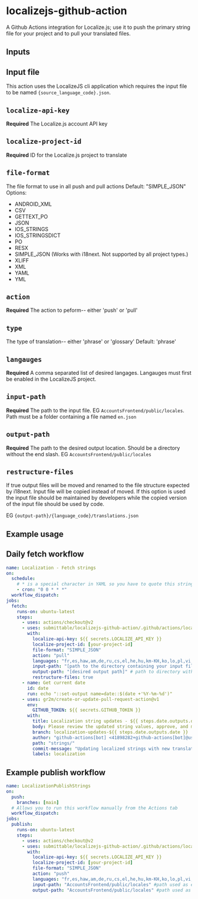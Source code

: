 # localizejs-github-action

A Github Actions integration for Localize.js; use it to push the primary string file for your project and to pull your translated files.

## Inputs

## Input file
This action uses the LocalizeJS cli application which requires the input file to be named `{source_language_code}.json`. 

## `localize-api-key`

**Required** The Localize.js account API key

## `localize-project-id`

**Required** ID for the Localize.js project to translate

## `file-format`

The file format to use in all push and pull actions
Default: "SIMPLE_JSON"
Options:

- ANDROID_XML
- CSV
- GETTEXT_PO
- JSON
- IOS_STRINGS
- IOS_STRINGSDICT
- PO
- RESX
- SIMPLE_JSON (Works with i18next. Not supported by all project types.)
- XLIFF
- XML
- YAML
- YML

## `action`

**Required** The action to peform-- either 'push' or 'pull'

## `type`

The type of translation-- either 'phrase' or 'glossary'
Default: 'phrase'

## `langauges`

**Required** A comma separated list of desired langages. Langauges must first be enabled in the LocalizeJS project.

## `input-path`

**Required** The path to the input file. EG `AccountsFrontend/public/locales`. Path must be a folder containing a file named `en.json`

## `output-path`

**Required** The path to the desired output location. Should be a directory without the end slash. EG `AccountsFrontend/public/locales`

## `restructure-files`

If true output files will be moved and renamed to the file structure expected by i18next. Input file will be copied instead of moved. If this option is used the input file should be maintained by developers while the copied version of the input file should be used by code. 

 EG `{output-path}/{language_code}/translations.json`

## Example usage

## Daily fetch workflow

```yml
name: Localization - Fetch strings
on:
  schedule:
    # * is a special character in YAML so you have to quote this string
    - cron: "0 0 * * *"
  workflow_dispatch:
jobs:
  fetch:
    runs-on: ubuntu-latest
    steps:
      - uses: actions/checkout@v2
      - uses: submittable/localizejs-github-action/.github/actions/localize-push-pull@main
        with:
          localize-api-key: ${{ secrets.LOCALIZE_API_KEY }}
          localize-project-id: [your-project-id]
          file-format: "SIMPLE_JSON"
          action: "pull"
          languages: "fr,es,haw,am,de,ru,cs,el,he,hu,km-KH,ko,lo,pl,vi,zh,zh-TW,ar,bs,fr-CA,hi,id,it,ja,lt,pa,so,th,uk,pt,sr-LA,tl,ht,hmn"
          input-path: "[path to the directory containing your input file]" # directory must contain en.json
          output-path: "[desired output path]" # path to directory without end slash. EG: `account-name/strings`
          restructure-files: true
      - name: Get current date
        id: date
        run: echo "::set-output name=date::$(date +'%Y-%m-%d')"
      - uses: gr2m/create-or-update-pull-request-action@v1
        env:
          GITHUB_TOKEN: ${{ secrets.GITHUB_TOKEN }}
        with:
          title: Localization string updates - ${{ steps.date.outputs.date }}
          body: Please review the updated string values, approve, and merge the PR.
          branch: localization-updates-${{ steps.date.outputs.date }}
          author: "github-actions[bot] <41898282+github-actions[bot]@users.noreply.github.com>"
          path: "strings/"
          commit-message: "Updating localized strings with new translations from Localize.js"
          labels: localization
```

## Example publish workflow

```yml
name: LocalizationPublishStrings
on:
  push:
    branches: [main]
  # Allows you to run this workflow manually from the Actions tab
  workflow_dispatch:
jobs:
  publish:
    runs-on: ubuntu-latest
    steps:
      - uses: actions/checkout@v2
      - uses: submittable/localizejs-github-action/.github/actions/localize-push-pull@main
        with:
          localize-api-key: ${{ secrets.LOCALIZE_API_KEY }}
          localize-project-id: [your-project-id]
          file-format: "SIMPLE_JSON"
          action: "push"
          languages: "fr,es,haw,am,de,ru,cs,el,he,hu,km-KH,ko,lo,pl,vi,zh,zh-TW,ar,bs,fr-CA,hi,id,it,ja,lt,pa,so,th,uk,pt,sr-LA,tl,ht,hmn"
          input-path: "AccountsFrontend/public/locales" #path used as example only. 
          output-path: "AccountsFrontend/public/locales" #path used as example only. 
```